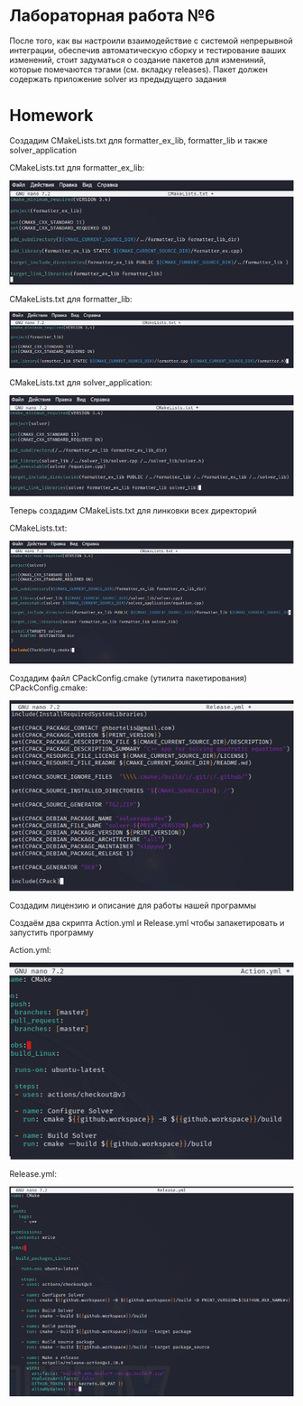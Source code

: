 # Лабораторная работа №6
После того, как вы настроили взаимодействие с системой непрерывной интеграции, обеспечив автоматическую сборку и тестирование ваших изменений, стоит задуматься о создание пакетов для измениний, которые помечаются тэгами (см. вкладку releases). Пакет должен содержать приложение solver из предыдущего задания

# Homework

Создадим CMakeLists.txt для formatter_ex_lib, formatter_lib и также solver_application

CMakeLists.txt для formatter_ex_lib:

![](https://github.com/sippyuy/timp6/blob/main/screens/1.png)

CMakeLists.txt для formatter_lib:

![](https://github.com/sippyuy/timp6/blob/main/screens/2.png)

CMakeLists.txt для solver_application:

![](https://github.com/sippyuy/timp6/blob/main/screens/3.png)

Теперь создадим CMakeLists.txt для линковки всех директорий

CMakeLists.txt:

![](https://github.com/sippyuy/timp6/blob/main/screens/4.png)

Создадим файл CPackConfig.cmake (утилита пакетирования)
CPackConfig.cmake:

![](https://github.com/sippyuy/timp6/blob/main/screens/extra.png)

Создадим лицензию и описание для работы нашей программы

Создаём два скрипта Action.yml и Release.yml чтобы запакетировать и запустить программу

Action.yml:

![](https://github.com/sippyuy/timp6/blob/main/screens/6.png)

Release.yml:

![](https://github.com/sippyuy/timp6/blob/main/screens/7.png)
